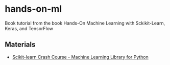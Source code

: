 # hands-on-ml
Book tutorial from the book Hands-On Machine Learning with Sckikit-Learn, Keras, and TensorFlow

## Materials

+ [Scikit-learn Crash Course - Machine Learning Library for Python](https://www.youtube.com/watch?v=0B5eIE_1vpU)